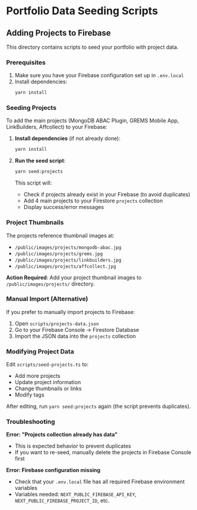 # Portfolio Data Seeding Scripts

## Adding Projects to Firebase

This directory contains scripts to seed your portfolio with project data.

### Prerequisites

1. Make sure you have your Firebase configuration set up in `.env.local`
2. Install dependencies:
   ```bash
   yarn install
   ```

### Seeding Projects

To add the main projects (MongoDB ABAC Plugin, GREMS Mobile App, LinkBuilders, Affcollect) to your Firebase:

1. **Install dependencies** (if not already done):
   ```bash
   yarn install
   ```

2. **Run the seed script**:
   ```bash
   yarn seed:projects
   ```

   This script will:
   - Check if projects already exist in your Firebase (to avoid duplicates)
   - Add 4 main projects to your Firestore `projects` collection
   - Display success/error messages

### Project Thumbnails

The projects reference thumbnail images at:
- `/public/images/projects/mongodb-abac.jpg`
- `/public/images/projects/grems.jpg`
- `/public/images/projects/linkbuilders.jpg`
- `/public/images/projects/affcollect.jpg`

**Action Required**: Add your project thumbnail images to `/public/images/projects/` directory.

### Manual Import (Alternative)

If you prefer to manually import projects to Firebase:

1. Open `scripts/projects-data.json`
2. Go to your Firebase Console → Firestore Database
3. Import the JSON data into the `projects` collection

### Modifying Project Data

Edit `scripts/seed-projects.ts` to:
- Add more projects
- Update project information
- Change thumbnails or links
- Modify tags

After editing, run `yarn seed:projects` again (the script prevents duplicates).

### Troubleshooting

**Error: "Projects collection already has data"**
- This is expected behavior to prevent duplicates
- If you want to re-seed, manually delete the projects in Firebase Console first

**Error: Firebase configuration missing**
- Check that your `.env.local` file has all required Firebase environment variables
- Variables needed: `NEXT_PUBLIC_FIREBASE_API_KEY`, `NEXT_PUBLIC_FIREBASE_PROJECT_ID`, etc.
